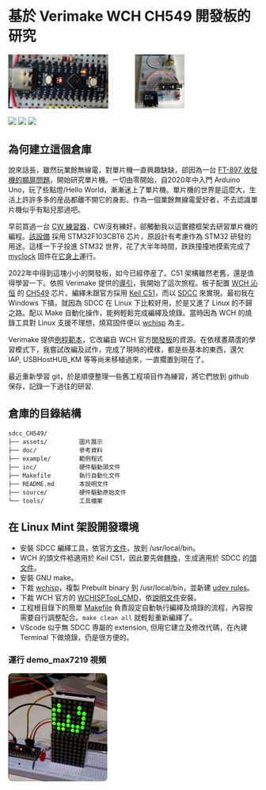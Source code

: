 # 基於 Verimake WCH CH549 開發板的研究


<p align="left">
  <img src="assets/Verimake-ch549-board.jpg" alt="Verimake CH549 board" width="40%" style="margin-right: 50px;">
  <img src="assets/demo_setup.png" alt="demo_setup" width="20%">
</p>


<p align="left">
  <img src="https://img.shields.io/github/license/VR2XHQ/sdcc_CH549" />
  <img src="https://img.shields.io/github/last-commit/VR2XHQ/sdcc_CH549" />
  <img src="https://img.shields.io/github/v/release/VR2XHQ/sdcc_CH549" />
</p>



## 為何建立這個倉庫
說來話長，雖然玩業餘無線電，對單片機一直興趣缺缺，郤因為一台 [FT-897 收發機的顯屏問題](https://www.hellocq.net/forum/read.php?tid=366165)，開始研究單片機。一切由零開始，自2020年中入門 Arduino Uno，玩了些點燈/Hello World，漸漸迷上了單片機。單片機的世界是這麼大，生活上許許多多的産品都離不開它的身影。作為一個業餘無線電愛好者，不去認識單片機似乎有點兒那過吧。

早前買過一台 [CW 練習器](https://www.hellocq.net/forum/read.php?tid=365793)，CW沒有練好，郤觸動我以這實體框架去研習單片機的編程。[該設備](/assets/cw_device.png) 採用 STM32F103CBT6 芯片，原設計有考慮作為 STM32 研發的用途。這樣一下子投進 STM32 世界，花了大半年時間，跌跌撞撞地摸索完成了 [myclock](https://github.com/VR2XHQ/myclock_keil) 固件在[它身上](assets/myclock.png)運行。

2022年中得到這塊小小的開發板，如今已經停産了。C51 架構雖然老舊，還是值得學習一下。依照 Verimake 提供的[導引](https://verimake.com/d/19-ch549-51)，我開始了這次旅程。板子配置 [WCH 沁恒](https://www.wch.cn) 的 [CH549](https://www.wch.cn/products/CH549.html) 芯片。編繹未跟官方採用 [Keil C51](https://developer.arm.com/documentation/101655/0961/?lang=en)，而以 [SDCC](https://sdcc.sourceforge.net) 來實現。最初我在 Windows 下搞，就因為 SDCC 在 Linux 下比較好用，於是又進了 Linux 的不歸之路。配以 Make 自動化操作，能夠輕鬆完成編繹及燒錄。當時因為 WCH 的燒錄工具對 Linux 支援不理想，燒寫固件便以 [wchisp](https://github.com/ch32-rs/wchisp) 為主。

Verimake 提供[例程範本](https://gitee.com/verimake/CH549)，它改編自 WCH 官方[閧發板](https://www.wch.cn/downloads/CH549EVT_ZIP.html)的資源。在依樣晝葫蔖的學習模式下，我嘗試改編及試作，完成了現時的模樣，都是些基本的東西，還欠 IAP, USBHostHUB_KM 等等尚未移植過來，一直擱置到現在了。

最近重新學習 git，於是順便整理一些舊工程項目作為練習，將它們放到 github 保存，記錄一下過往的研習.

## 倉庫的目錄結構
```text
sdcc_CH549/
├── assets/         圖片展示
├── doc/            參考資料
├── example/        範例程式
├── inc/            硬件驅動頭文件
├── Makefile        執行自動化文件
├── README.md       本說明文件
├── source/         硬件驅動原始文件
└── tools/          工具檔案
```

## 在 Linux Mint 架設開發環境
- 安裝 SDCC 編繹工具，依官方[文件](https://sdcc.sourceforge.net/doc/sdccman.pdf)，放到 /usr/local/bin。
- WCH 的頭文件袛適用於 Keil C51，因此要先做[轉換](https://csy-tvgo.github.io/Keil-C51-C-to-SDCC-C-Converter/)，生成適用於 SDCC 的[頭文件](tools/README_tools.md)。
- 安裝 GNU make。
- 下裁 [wchisp](https://github.com/ch32-rs/wchisp)，複製 Prebuilt binary 到 /usr/local/bin，並新建 [udev rules](tools/wchisp-linux-x64/README.md)。
- 下裁 WCH 官方的 [WCHISPTool_CMD](https://www.wch.cn/downloads/WCHISPTool_CMD_ZIP.html)，依[說明文件](tools/WCH-linux-x64/README.md)安裝。
- 工程根目錄下的簡單 [Makefile](./Makefile) 負責設定自動執行編繹及燒錄的流程，內容按需要自行調整配合。`make clean all` 就輕鬆重新編繹了。
- VScode 似乎無 SDCC 専屬的 extension, 但用它建立及修改代碼，在內建 Terminal 下做燒錄，仍是很方便的。


### 運行 demo_max7219 視頻 
<a href="assets/demo_video.mp4">
  <img src="assets/demo_video.png" alt="Demo_video" style="width:200px; border-radius:8px;">
</a>




